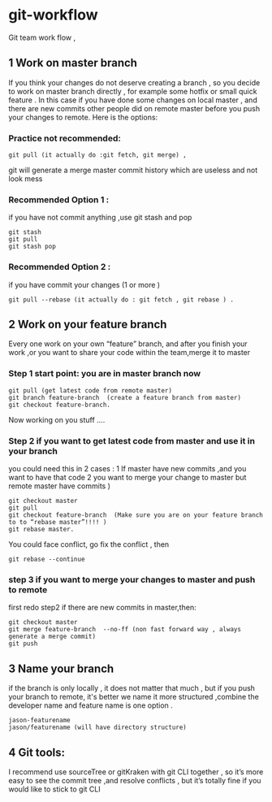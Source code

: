 # git-workflow

Git team work flow ,


## 1 Work on master branch 

If you think your changes do not deserve creating a branch , so you decide to work on master branch directly , for example some hotfix  or small quick feature . In this case  if you have done some changes on local  master , and there are new commits other people did on remote master before you push your changes to remote. Here is the options:

  
### Practice  not recommended:  

    git pull (it actually do :git fetch, git merge) , 
git will generate a merge master commit history which are useless and not look mess  

### Recommended  Option 1 : 

if you have not commit anything  ,use git stash and pop

    git stash 
    git pull
    git stash pop 

### Recommended Option 2 :  

if you have commit your changes (1 or more )

    git pull --rebase (it actually do : git fetch , git rebase ) . 


## 2  Work on your feature branch

Every one work on your own “feature” branch, and after you finish your work ,or you want to share your code within the team,merge it to master      
        
### Step 1 start point: you are in master branch now       

    git pull (get latest code from remote master)
    git branch feature-branch  (create a feature branch from master)
    git checkout feature-branch.    

Now working  on you stuff ….


### Step 2 if you want to get latest code from master and use it in your branch 

you could need this in 2 cases :
1 If master have new commits ,and you want to have that code 
2 you want to merge your change to master but remote master have commits ) 

    git checkout master
    git pull 
    git checkout feature-branch  (Make sure you are on your feature branch to to “rebase master”!!!! )
    git rebase master. 


You could face conflict, go fix the conflict , then 

    git rebase --continue


### step 3  if you want to merge your changes to master and push to remote 

first redo step2 if there are new commits in master,then:

    git checkout master 
    git merge feature-branch  --no-ff (non fast forward way , always generate a merge commit)    
    git push

## 3 Name your branch

if the branch is only locally , it does not matter that much , but if you push your branch to remote, it's better we name it more structured ,combine the developer name and feature name is one option .
    
    jason-featurename
    jason/featurename (will have directory structure)

## 4 Git tools:

I recommend use sourceTree or gitKraken with git CLI together , so it’s more easy to see the commit tree ,and resolve conflicts , but it’s totally fine if you would like to stick to git CLI
